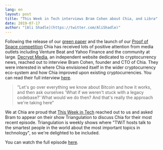 ```yaml
---
lang: en
layout: post
title: "This Week in Tech interviews Bram Cohen about Chia, and Libra"
date: 2019-07-17
author: "[Ali Shadle](https://twitter.com/AliShadle)"
---
```


Following the release of our [green paper](https://www.chia.net/assets/ChiaGreenPaper.pdf) and the launch of our [Proof of Space competition](https://www.chia.net/2019/07/07/chia-network-announces-pos-competition.en.html) Chia has received lots of positive attention from media outlets including Venture Beat and Yahoo Finance and the community at large. [Decrypt Media](https://decrypt.co), an independent website dedicated to cryptocurrency news, reached out to interview Bram Cohen, founder and CTO of Chia. They were interested in where Chia envisioned itself in the wider cryptocurrency eco-system and how Chia improved upon existing cryptocurrencies. You can read their full interview [here](https://decrypt.co/7793/bram-cohen-at-last-releases-his-chia-network-green-paper).
> "Let's go over everything we know about Bitcoin and how it works, and then ask ourselves 'What if we weren't stuck with a legacy codebase?' What would we do then? And that's really the approach we're taking here"

We at Chia are proud that [This Week in Tech](https://www.twit.tv) reached out to us and asked Bram to appear on their show Triangulation to discuss Chia for their most recent episode. Triangulation is weekly shows where "TWiT hosts talk to the smartest people in the world about the most important topics in technology", so we're delighted to be included.

You can watch the full episode [here](https://www.twit.tv/shows/triangulation/episodes/406).
